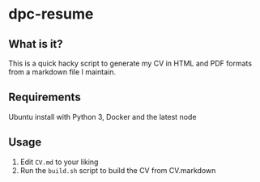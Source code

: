 # dpc-resume

## What is it?

This is a quick hacky script to generate my CV in HTML and PDF formats from a markdown file I maintain.

## Requirements

Ubuntu install with Python 3, Docker and the latest node

## Usage

1. Edit `CV.md` to your liking
2. Run the `build.sh` script to build the CV from CV.markdown


